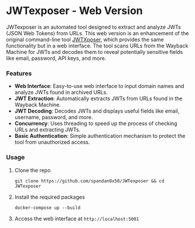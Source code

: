 # JWTexposer - Web Version

JWTexposer is an automated tool designed to extract and analyze JWTs (JSON Web Tokens) from URLs. This web version is an enhancement of the original command-line tool [JWTXposer](https://github.com/chaudharyarjun/JWTXposer), which provides the same functionality but in a web interface. The tool scans URLs from the Wayback Machine for JWTs and decodes them to reveal potentially sensitive fields like email, password, API keys, and more.

### Features

- **Web Interface**: Easy-to-use web interface to input domain names and analyze JWTs found in archived URLs.
- **JWT Extraction**: Automatically extracts JWTs from URLs found in the Wayback Machine.
- **JWT Decoding**: Decodes JWTs and displays useful fields like email, username, password, and more.
- **Concurrency**: Uses threading to speed up the process of checking URLs and extracting JWTs.
- **Basic Authentication**: Simple authentication mechanism to protect the tool from unauthorized access.

### Usage

1. Clone the repo
   ```
   git clone https://github.com/spandan0x50/JWTexposer && cd JWTexposer
    ```
2. Install the required packages
   ```
   docker-compose up --build
   ```
3. Access the web interface at `http://localhost:5001`